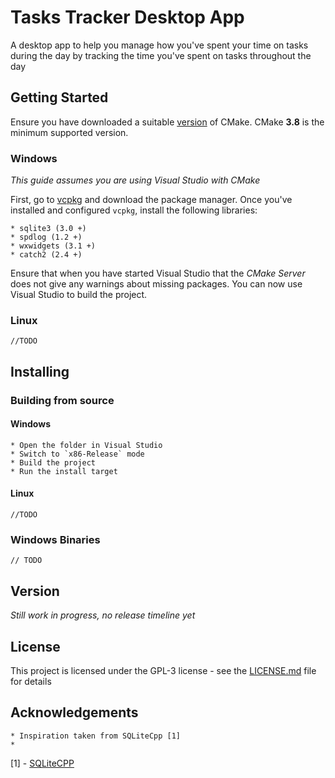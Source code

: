 # Tasks Tracker Desktop App
A desktop app to help you manage how you've spent your time on tasks during the day by tracking the time you've spent on tasks throughout the day

## Getting Started
Ensure you have downloaded a suitable [version](https://cmake.org/download/) of CMake. CMake **3.8** is the minimum supported version.

### Windows
_This guide assumes you are using Visual Studio with CMake_

First, go to [vcpkg](https://github.com/Microsoft/vcpkg) and download the package manager.
Once you've installed and configured `vcpkg`, install the following libraries:

    * sqlite3 (3.0 +)
    * spdlog (1.2 +)
    * wxwidgets (3.1 +)
    * catch2 (2.4 +) 

Ensure that when you have started Visual Studio that the _CMake Server_ does not give any warnings about missing packages.
You can now use Visual Studio to build the project. 

### Linux
`//TODO`

## Installing
### Building from source
#### Windows
    * Open the folder in Visual Studio
    * Switch to `x86-Release` mode
    * Build the project
    * Run the install target

#### Linux
`//TODO`

### Windows Binaries
`// TODO`

## Version
_Still work in progress, no release timeline yet_

## License
This project is licensed under the GPL-3 license - see the [LICENSE.md](LICENSE.md) file for details

## Acknowledgements
    * Inspiration taken from SQLiteCpp [1]
    *

[1] - [SQLiteCPP](https://github.com/SRombauts/SQLiteCpp)

